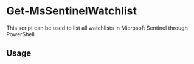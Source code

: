 # Get-MsSentinelWatchlist
This script can be used to list all watchlists in Microsoft Sentinel through PowerShell.

## Usage
